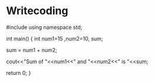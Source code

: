 # Writecoding
#include <iostream>
using namespace std;
  
int main() 
  {
   int num1=15 ,num2=10, sum;
  
   sum = num1 + num2;
  
   cout<<"Sum of "<<num1<<" and "<<num2<<" is "<<sum;
  
   return 0;
}

